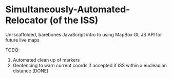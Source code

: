 # Simultaneously-Automated-Relocator (of the ISS)

Un-scaffolded, barebones JavaScript intro to using MapBox GL JS API for future live maps


TODO:

1) Automated clean up of markers
2) Geofencing to warn current coords if accepted if ISS within x eucleadian distance (DONE)


